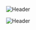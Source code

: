 ![Header](https://github.com/5eafear/celestial_server/blob/main/img/Group%201.png)

![Header](https://github.com/5eafear/celestial_server/blob/main/img/Group%202.png)

